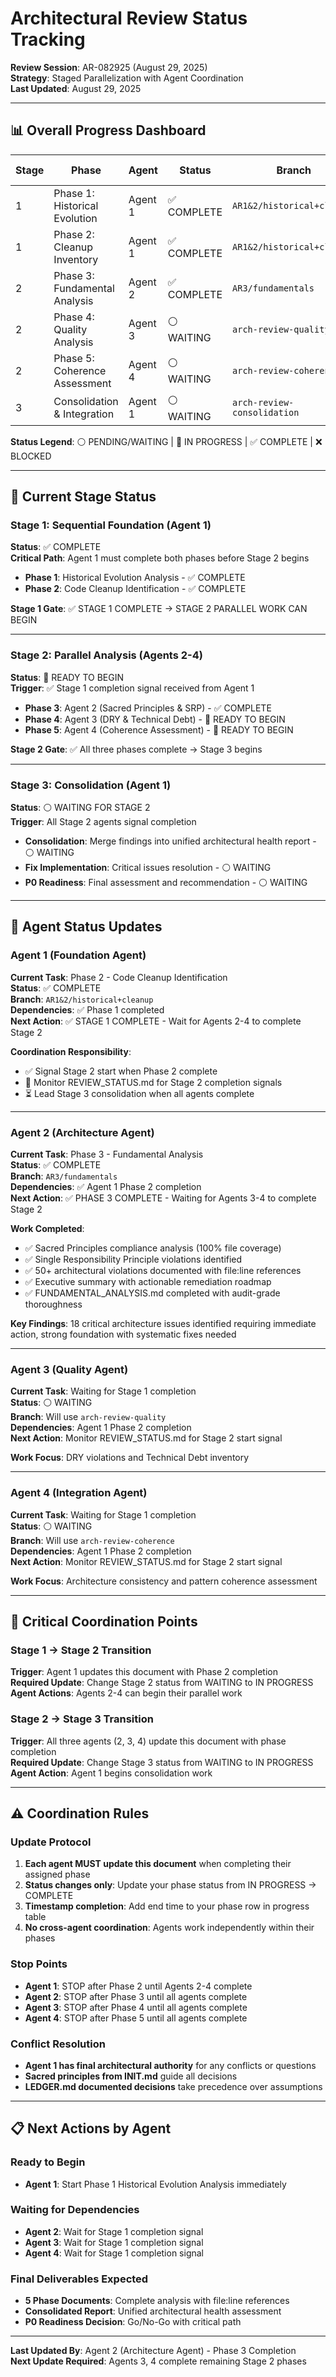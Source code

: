 # Architectural Review Status Tracking
**Review Session**: AR-082925 (August 29, 2025)  
**Strategy**: Staged Parallelization with Agent Coordination  
**Last Updated**: August 29, 2025  

---

## 📊 **Overall Progress Dashboard**

| Stage | Phase | Agent | Status | Branch | Start Time | End Time |
|-------|-------|-------|--------|--------|------------|----------|
| 1 | Phase 1: Historical Evolution | Agent 1 | ✅ COMPLETE | `AR1&2/historical+cleanup` | - | 2025-08-31 15:30 |
| 1 | Phase 2: Cleanup Inventory | Agent 1 | ✅ COMPLETE | `AR1&2/historical+cleanup` | - | 2025-08-31 18:45 |
| 2 | Phase 3: Fundamental Analysis | Agent 2 | ✅ COMPLETE | `AR3/fundamentals` | - | 2025-08-31 19:15 |
| 2 | Phase 4: Quality Analysis | Agent 3 | ⚪ WAITING | `arch-review-quality` | - | - |
| 2 | Phase 5: Coherence Assessment | Agent 4 | ⚪ WAITING | `arch-review-coherence` | - | - |
| 3 | Consolidation & Integration | Agent 1 | ⚪ WAITING | `arch-review-consolidation` | - | - |

**Status Legend**: ⚪ PENDING/WAITING | 🔄 IN PROGRESS | ✅ COMPLETE | ❌ BLOCKED

---

## 🎯 **Current Stage Status**

### **Stage 1: Sequential Foundation (Agent 1)**
**Status**: ✅ COMPLETE  
**Critical Path**: Agent 1 must complete both phases before Stage 2 begins

- **Phase 1**: Historical Evolution Analysis - ✅ COMPLETE
- **Phase 2**: Code Cleanup Identification - ✅ COMPLETE

**Stage 1 Gate**: ✅ STAGE 1 COMPLETE → STAGE 2 PARALLEL WORK CAN BEGIN

---

### **Stage 2: Parallel Analysis (Agents 2-4)**
**Status**: 🚦 READY TO BEGIN  
**Trigger**: ✅ Stage 1 completion signal received from Agent 1

- **Phase 3**: Agent 2 (Sacred Principles & SRP) - ✅ COMPLETE
- **Phase 4**: Agent 3 (DRY & Technical Debt) - 🚦 READY TO BEGIN  
- **Phase 5**: Agent 4 (Coherence Assessment) - 🚦 READY TO BEGIN

**Stage 2 Gate**: ✅ All three phases complete → Stage 3 begins

---

### **Stage 3: Consolidation (Agent 1)**
**Status**: ⚪ WAITING FOR STAGE 2  
**Trigger**: All Stage 2 agents signal completion

- **Consolidation**: Merge findings into unified architectural health report - ⚪ WAITING
- **Fix Implementation**: Critical issues resolution - ⚪ WAITING
- **P0 Readiness**: Final assessment and recommendation - ⚪ WAITING

---

## 🔄 **Agent Status Updates**

### **Agent 1 (Foundation Agent)**
**Current Task**: Phase 2 - Code Cleanup Identification  
**Status**: ✅ COMPLETE  
**Branch**: `AR1&2/historical+cleanup`  
**Dependencies**: ✅ Phase 1 completed  
**Next Action**: ✅ STAGE 1 COMPLETE - Wait for Agents 2-4 to complete Stage 2  

**Coordination Responsibility**: 
- ✅ Signal Stage 2 start when Phase 2 complete
- 🔄 Monitor REVIEW_STATUS.md for Stage 2 completion signals
- ⏳ Lead Stage 3 consolidation when all agents complete

---

### **Agent 2 (Architecture Agent)**
**Current Task**: Phase 3 - Fundamental Analysis  
**Status**: ✅ COMPLETE  
**Branch**: `AR3/fundamentals`  
**Dependencies**: ✅ Agent 1 Phase 2 completion  
**Next Action**: ✅ PHASE 3 COMPLETE - Waiting for Agents 3-4 to complete Stage 2  

**Work Completed**: 
- ✅ Sacred Principles compliance analysis (100% file coverage)
- ✅ Single Responsibility Principle violations identified
- ✅ 50+ architectural violations documented with file:line references
- ✅ Executive summary with actionable remediation roadmap
- ✅ FUNDAMENTAL_ANALYSIS.md completed with audit-grade thoroughness

**Key Findings**: 18 critical architecture issues identified requiring immediate action, strong foundation with systematic fixes needed

---

### **Agent 3 (Quality Agent)**  
**Current Task**: Waiting for Stage 1 completion  
**Status**: ⚪ WAITING  
**Branch**: Will use `arch-review-quality`  
**Dependencies**: Agent 1 Phase 2 completion  
**Next Action**: Monitor REVIEW_STATUS.md for Stage 2 start signal  

**Work Focus**: DRY violations and Technical Debt inventory

---

### **Agent 4 (Integration Agent)**
**Current Task**: Waiting for Stage 1 completion  
**Status**: ⚪ WAITING  
**Branch**: Will use `arch-review-coherence`  
**Dependencies**: Agent 1 Phase 2 completion  
**Next Action**: Monitor REVIEW_STATUS.md for Stage 2 start signal  

**Work Focus**: Architecture consistency and pattern coherence assessment

---

## 🚦 **Critical Coordination Points**

### **Stage 1 → Stage 2 Transition**
**Trigger**: Agent 1 updates this document with Phase 2 completion  
**Required Update**: Change Stage 2 status from WAITING to IN PROGRESS  
**Agent Actions**: Agents 2-4 can begin their parallel work  

### **Stage 2 → Stage 3 Transition**
**Trigger**: All three agents (2, 3, 4) update this document with phase completion  
**Required Update**: Change Stage 3 status from WAITING to IN PROGRESS  
**Agent Action**: Agent 1 begins consolidation work  

---

## ⚠️ **Coordination Rules**

### **Update Protocol**
1. **Each agent MUST update this document** when completing their assigned phase
2. **Status changes only**: Update your phase status from IN PROGRESS → COMPLETE
3. **Timestamp completion**: Add end time to your phase row in progress table
4. **No cross-agent coordination**: Agents work independently within their phases

### **Stop Points**
- **Agent 1**: STOP after Phase 2 until Agents 2-4 complete
- **Agent 2**: STOP after Phase 3 until all agents complete  
- **Agent 3**: STOP after Phase 4 until all agents complete
- **Agent 4**: STOP after Phase 5 until all agents complete

### **Conflict Resolution**
- **Agent 1 has final architectural authority** for any conflicts or questions
- **Sacred principles from INIT.md** guide all decisions
- **LEDGER.md documented decisions** take precedence over assumptions

---

## 📋 **Next Actions by Agent**

### **Ready to Begin**
- **Agent 1**: Start Phase 1 Historical Evolution Analysis immediately

### **Waiting for Dependencies**  
- **Agent 2**: Wait for Stage 1 completion signal
- **Agent 3**: Wait for Stage 1 completion signal
- **Agent 4**: Wait for Stage 1 completion signal

### **Final Deliverables Expected**
- **5 Phase Documents**: Complete analysis with file:line references
- **Consolidated Report**: Unified architectural health assessment
- **P0 Readiness Decision**: Go/No-Go with critical path

---

**Last Updated By**: Agent 2 (Architecture Agent) - Phase 3 Completion  
**Next Update Required**: Agents 3, 4 complete remaining Stage 2 phases